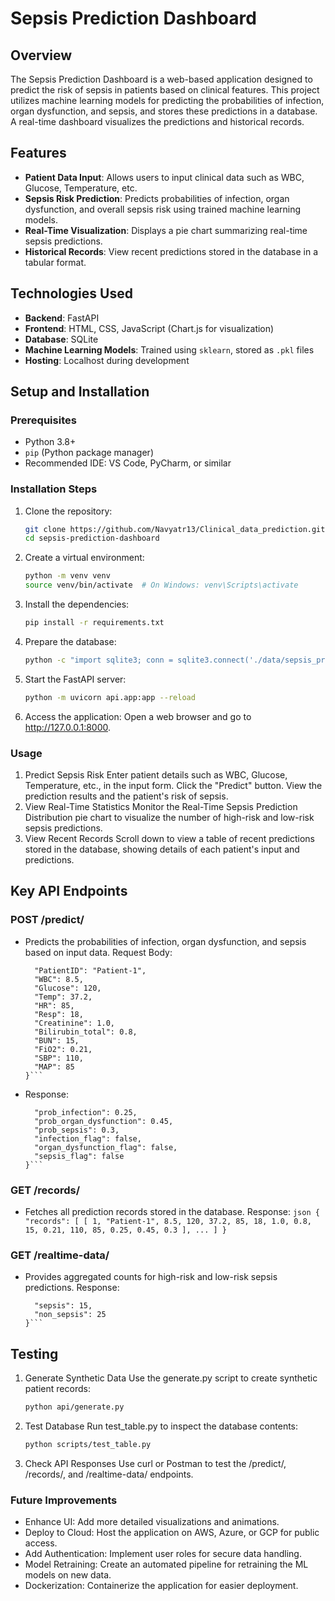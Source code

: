 # Sepsis Prediction Dashboard

## Overview
The Sepsis Prediction Dashboard is a web-based application designed to predict the risk of sepsis in patients based on clinical features. This project utilizes machine learning models for predicting the probabilities of infection, organ dysfunction, and sepsis, and stores these predictions in a database. A real-time dashboard visualizes the predictions and historical records.

## Features
- **Patient Data Input**: Allows users to input clinical data such as WBC, Glucose, Temperature, etc.
- **Sepsis Risk Prediction**: Predicts probabilities of infection, organ dysfunction, and overall sepsis risk using trained machine learning models.
- **Real-Time Visualization**: Displays a pie chart summarizing real-time sepsis predictions.
- **Historical Records**: View recent predictions stored in the database in a tabular format.

## Technologies Used
- **Backend**: FastAPI
- **Frontend**: HTML, CSS, JavaScript (Chart.js for visualization)
- **Database**: SQLite
- **Machine Learning Models**: Trained using `sklearn`, stored as `.pkl` files
- **Hosting**: Localhost during development

## Setup and Installation

### Prerequisites
- Python 3.8+
- `pip` (Python package manager)
- Recommended IDE: VS Code, PyCharm, or similar

### Installation Steps
1. Clone the repository:
   ```bash
   git clone https://github.com/Navyatr13/Clinical_data_prediction.git
   cd sepsis-prediction-dashboard

2. Create a virtual environment:

    ```bash
    python -m venv venv
    source venv/bin/activate  # On Windows: venv\Scripts\activate
3. Install the dependencies:

    ```bash
    pip install -r requirements.txt
   
4. Prepare the database:

    ```bash
    python -c "import sqlite3; conn = sqlite3.connect('./data/sepsis_predictions.db'); conn.execute('VACUUM'); conn.close()"
5. Start the FastAPI server:

    ```bash
    python -m uvicorn api.app:app --reload
6. Access the application: Open a web browser and go to http://127.0.0.1:8000.

### Usage
1. Predict Sepsis Risk
Enter patient details such as WBC, Glucose, Temperature, etc., in the input form.
Click the "Predict" button.
View the prediction results and the patient's risk of sepsis.
2. View Real-Time Statistics
Monitor the Real-Time Sepsis Prediction Distribution pie chart to visualize the number of high-risk and low-risk sepsis predictions.
3. View Recent Records
Scroll down to view a table of recent predictions stored in the database, showing details of each patient's input and predictions.

## Key API Endpoints
### POST /predict/

- Predicts the probabilities of infection, organ dysfunction, and sepsis based on input data.
Request Body:
    ```{
      "PatientID": "Patient-1",
      "WBC": 8.5,
      "Glucose": 120,
      "Temp": 37.2,
      "HR": 85,
      "Resp": 18,
      "Creatinine": 1.0,
      "Bilirubin_total": 0.8,
      "BUN": 15,
      "FiO2": 0.21,
      "SBP": 110,
      "MAP": 85
    }```
- Response:
    ```{
      "prob_infection": 0.25,
      "prob_organ_dysfunction": 0.45,
      "prob_sepsis": 0.3,
      "infection_flag": false,
      "organ_dysfunction_flag": false,
      "sepsis_flag": false
    }```
### GET /records/

- Fetches all prediction records stored in the database.
Response:
      ```json
      {
        "records": [
          [
            1, "Patient-1", 8.5, 120, 37.2, 85, 18, 1.0, 0.8, 15, 0.21, 110, 85, 0.25, 0.45, 0.3
          ],
          ...
        ]
      }```
### GET /realtime-data/

- Provides aggregated counts for high-risk and low-risk sepsis predictions.
Response:
    ```{
      "sepsis": 15,
      "non_sepsis": 25
    }```
## Testing
1. Generate Synthetic Data
Use the generate.py script to create synthetic patient records:

    ```bash
    python api/generate.py
2. Test Database
Run test_table.py to inspect the database contents:
    
    ```bash
    python scripts/test_table.py
3. Check API Responses
Use curl or Postman to test the /predict/, /records/, and /realtime-data/ endpoints.

### Future Improvements
- Enhance UI: Add more detailed visualizations and animations.
- Deploy to Cloud: Host the application on AWS, Azure, or GCP for public access.
- Add Authentication: Implement user roles for secure data handling.
- Model Retraining: Create an automated pipeline for retraining the ML models on new data.
- Dockerization: Containerize the application for easier deployment.
